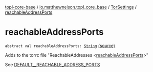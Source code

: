 [topl-core-base](../../index.md) / [io.matthewnelson.topl_core_base](../index.md) / [TorSettings](index.md) / [reachableAddressPorts](./reachable-address-ports.md)

# reachableAddressPorts

`abstract val reachableAddressPorts: `[`String`](https://kotlinlang.org/api/latest/jvm/stdlib/kotlin/-string/index.html) [(source)](https://github.com/05nelsonm/TorOnionProxyLibrary-Android/blob/master/topl-core-base/src/main/java/io/matthewnelson/topl_core_base/TorSettings.kt#L435)

Adds to the torrc file "ReachableAddresses &lt;[reachableAddressPorts](./reachable-address-ports.md)&gt;"

See [DEFAULT__REACHABLE_ADDRESS_PORTS](-d-e-f-a-u-l-t__-r-e-a-c-h-a-b-l-e_-a-d-d-r-e-s-s_-p-o-r-t-s.md)

